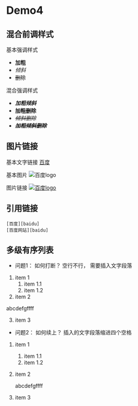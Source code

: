 # Demo4

## 混合前调样式

基本强调样式

- **加粗**
- *倾斜*
- ~~删除~~

混合强调样式

- ***加粗倾斜***
- **~~加粗删除~~**
- *~~倾斜删除~~*
- ***~~加粗倾斜删除~~***

## 图片链接

基本文字链接
[百度](http://www.baidu.com)

基本图片
![百度logo](https://www.baidu.com/img/bd_logo1.png?where=super "百度logo")

图片链接
[![百度logo](https://www.baidu.com/img/bd_logo1.png?where=super "百度logo")](https://www.baidu.com/img/bd_logo1.png?where=super "百度logo")


## 引用链接

	[百度][baidu]
	[百度网站][baidu]

<!-- 以下是本文用到的链接 -->
[baidu]:http://www.baidu.com

## 多级有序列表

- 问题1： 如何打断？
	空行不行， 需要插入文字段落
	
1. item 1
    1. item 1.1
    1. item 1.2
2. item 2


abcdefgffff


3. item 3

- 问题2： 如何续上？
	插入的文字段落缩进四个空格
	
1. item 1
    1. item 1.1
    1. item 1.2
2. item 2


	abcdefgffff
	

3. item 3



